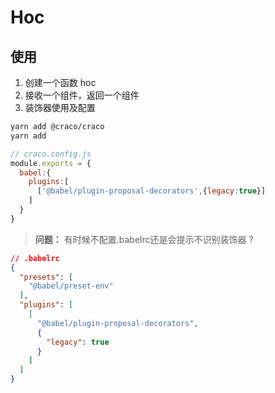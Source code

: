 # Hoc

## 使用

1. 创建一个函数 hoc
2. 接收一个组件，返回一个组件
3. 装饰器使用及配置
```bash
yarn add @craco/craco
yarn add 
```
```javascript
// craco.config.js
module.exports = {
  babel:{
    plugins:[
      ['@babel/plugin-proposal-decorators',{legacy:true}]
    ]
  }
}
```
> **问题：** 有时候不配置.babelrc还是会提示不识别装饰器 ?  
```json
// .babelrc
{
  "presets": [
    "@babel/preset-env"
  ],
  "plugins": [
    [
      "@babel/plugin-proposal-decorators",
      {
        "legacy": true
      }
    ]
  ]
}
```
